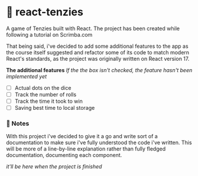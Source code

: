 # 🎲 react-tenzies
A game of Tenzies built with React. The project has been created while following a tutorial on Scrimba.com

That being said, i've decided to add some additional features to the app as the course itself suggested and refactor some of its code to match modern React's standards, as the project was originally written on React version 17.

**The additional features**
*If the the box isn't checked, the feature hasn't been implemented yet*

- [ ] Actual dots on the dice
- [ ] Track the number of rolls
- [ ] Track the time it took to win
- [ ] Saving best time to local storage

### 📝 Notes
With this project i've decided to give it a go and write sort of a documentation to make sure i've fully understood the code i've written. This will be more of a line-by-line explanation rather than fully fledged documentation, documenting each component.

*it'll be here when the project is finished*
